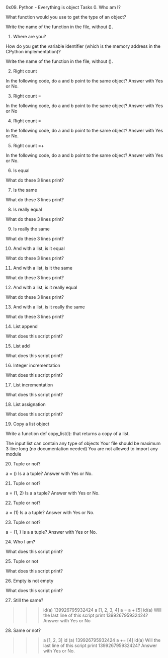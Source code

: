 0x09. Python - Everything is object
Tasks
0. Who am I?

What function would you use to get the type of an object?

Write the name of the function in the file, without ().

1. Where are you?

How do you get the variable identifier (which is the memory address in the CPython implementation)?

Write the name of the function in the file, without ().

2. Right count

In the following code, do a and b point to the same object? Answer with Yes or No.

3. Right count =

In the following code, do a and b point to the same object? Answer with Yes or No

4. Right count =

In the following code, do a and b point to the same object? Answer with Yes or No.

5. Right count =+

In the following code, do a and b point to the same object? Answer with Yes or No.

6. Is equal

What do these 3 lines print?

7. Is the same

What do these 3 lines print?

8. Is really equal

What do these 3 lines print?

9. Is really the same

What do these 3 lines print?

10. And with a list, is it equal

What do these 3 lines print?

11. And with a list, is it the same

What do these 3 lines print?

12. And with a list, is it really equal

What do these 3 lines print?

13. And with a list, is it really the same

What do these 3 lines print?

14. List append

What does this script print?

15. List add

What does this script print?

16. Integer incrementation

What does this script print?

17. List incrementation

What does this script print?

18. List assignation

What does this script print?

19. Copy a list object

Write a function def copy_list(l): that returns a copy of a list.

The input list can contain any type of objects
Your file should be maximum 3-line long (no documentation needed)
You are not allowed to import any module

20. Tuple or not?

a = ()
Is a a tuple? Answer with Yes or No.

21. Tuple or not?

a = (1, 2)
Is a a tuple? Answer with Yes or No.

22. Tuple or not?

a = (1)
Is a a tuple? Answer with Yes or No.

23. Tuple or not?

a = (1, )
Is a a tuple? Answer with Yes or No.

24. Who I am?

What does this script print?

25. Tuple or not

What does this script print?

26. Empty is not empty

What does this script print?

27. Still the same?

>>> id(a)
139926795932424
>>> a
[1, 2, 3, 4]
>>> a = a + [5]
>>> id(a)
Will the last line of this script print 139926795932424? Answer with Yes or No

28. Same or not?

>>> a
[1, 2, 3]
>>> id (a)
139926795932424
>>> a += [4]
>>> id(a)
Will the last line of this script print 139926795932424? Answer with Yes or No.
